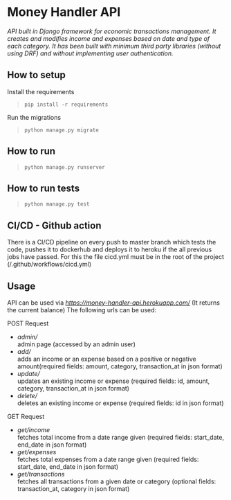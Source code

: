 # **Money Handler API**

_API built in Django framework for economic transactions management. It creates and modifies income and expenses based on date and type of each category. It has been built with minimum third party libraries (without using DRF) and without implementing user authentication._

## How to setup

Install the requirements

> `pip install -r requirements`

Run the migrations

> `python manage.py migrate`

## How to run

> `python manage.py runserver`

## How to run tests

> `python manage.py test`

## CI/CD - Github action

There is a CI/CD pipeline on every push to master branch which tests the code, pushes it to dockerhub and deploys it to heroku if the all previous jobs have passed. For this the file cicd.yml must be in the root of the project (/.github/workflows/cicd.yml)

## Usage

API can be used via _https://money-handler-api.herokuapp.com/_ (It returns the current balance)
The following urls can be used:

POST Request

- _admin/_  
  admin page (accessed by an admin user)
- _add/_  
  adds an income or an expense based on a positive or negative amount(required fields: amount, category, transaction_at in json format)
- _update/_  
  updates an existing income or expense (required fields: id, amount, category, transaction_at in json format)
- _delete/_  
  deletes an existing income or expense (required fields: id in json format)

GET Request

- _get/income_  
  fetches total income from a date range given (required fields: start_date, end_date in json format)
- _get/expenses_  
  fetches total expenses from a date range given (required fields: start_date, end_date in json format)
- _get/transactions_  
  fetches all transactions from a given date or category (optional fields: transaction_at, category in json format)
